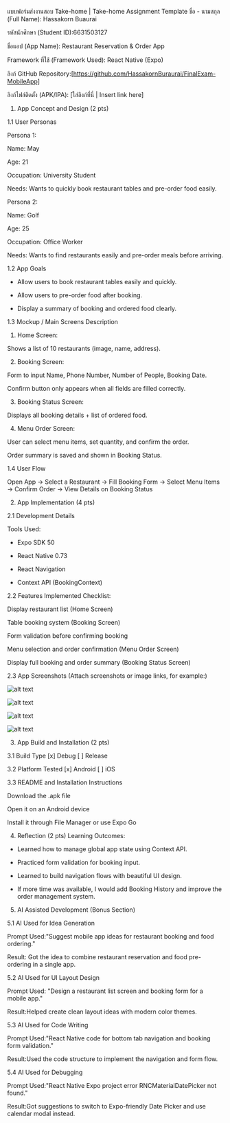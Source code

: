 แบบฟอร์มส่งงานสอบ Take-home | Take-home Assignment Template
ชื่อ - นามสกุล (Full Name): Hassakorn Buaurai

รหัสนักศึกษา (Student ID):6631503127

ชื่อแอป (App Name): Restaurant Reservation & Order App

Framework ที่ใช้ (Framework Used): React Native (Expo)

ลิงก์ GitHub Repository:[https://github.com/HassakornBuraurai/FinalExam-MobileApp]

ลิงก์ไฟล์ติดตั้ง (APK/IPA): [ใส่ลิงก์ที่นี่ | Insert link here]

1. App Concept and Design (2 pts)

1.1 User Personas

Persona 1:

Name: May

Age: 21

Occupation: University Student

Needs: Wants to quickly book restaurant tables and pre-order food easily.

Persona 2:

Name: Golf

Age: 25

Occupation: Office Worker

Needs: Wants to find restaurants easily and pre-order meals before arriving.

1.2 App Goals

- Allow users to book restaurant tables easily and quickly.

- Allow users to pre-order food after booking.

- Display a summary of booking and ordered food clearly.

1.3 Mockup / Main Screens Description

1. Home Screen:

Shows a list of 10 restaurants (image, name, address).

2. Booking Screen:

Form to input Name, Phone Number, Number of People, Booking Date.

Confirm button only appears when all fields are filled correctly.

3. Booking Status Screen:

Displays all booking details + list of ordered food.

4. Menu Order Screen:

User can select menu items, set quantity, and confirm the order.

Order summary is saved and shown in Booking Status.

1.4 User Flow

Open App → Select a Restaurant → Fill Booking Form → Select Menu Items → Confirm Order → View Details on Booking Status

2. App Implementation (4 pts)

2.1 Development Details

Tools Used:

- Expo SDK 50

- React Native 0.73

- React Navigation

- Context API (BookingContext)

2.2 Features Implemented
Checklist:

 Display restaurant list (Home Screen)

 Table booking system (Booking Screen)

 Form validation before confirming booking

 Menu selection and order confirmation (Menu Order Screen)

 Display full booking and order summary (Booking Status Screen)

2.3 App Screenshots
(Attach screenshots or image links, for example:)

![alt text](image-1.png)

![alt text](image-2.png)

![alt text](image-3.png)

![alt text](image-4.png)

3. App Build and Installation (2 pts)

3.1 Build Type
[x] Debug
[ ] Release

3.2 Platform Tested
[x] Android
[ ] iOS

3.3 README and Installation Instructions

Download the .apk file

Open it on an Android device

Install it through File Manager or use Expo Go

4. Reflection (2 pts)
Learning Outcomes:

- Learned how to manage global app state using Context API.

- Practiced form validation for booking input.

- Learned to build navigation flows with beautiful UI design.

- If more time was available, I would add Booking History and improve the order management system.

5. AI Assisted Development (Bonus Section)

5.1 AI Used for Idea Generation

Prompt Used:"Suggest mobile app ideas for restaurant booking and food ordering."

Result: Got the idea to combine restaurant reservation and food pre-ordering in a single app.

5.2 AI Used for UI Layout Design

Prompt Used: "Design a restaurant list screen and booking form for a mobile app."

Result:Helped create clean layout ideas with modern color themes.

5.3 AI Used for Code Writing

Prompt Used:"React Native code for bottom tab navigation and booking form validation."

Result:Used the code structure to implement the navigation and form flow.

5.4 AI Used for Debugging

Prompt Used:"React Native Expo project error RNCMaterialDatePicker not found."

Result:Got suggestions to switch to Expo-friendly Date Picker and use calendar modal instead.

